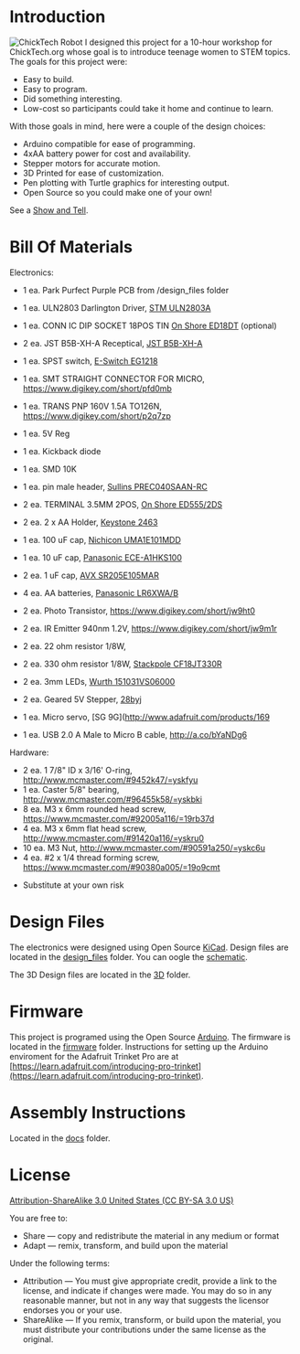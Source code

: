 Introduction
============

![ChickTech Robot](images/P1080362.JPG) 
I designed this project for a 10-hour workshop for ChickTech.org whose goal is to introduce teenage women to STEM topics. The goals for this project were:

- Easy to build.
- Easy to program.
- Did something interesting.
- Low-cost so participants could take it home and continue to learn.

With those goals in mind, here were a couple of the design choices:

- Arduino compatible for ease of programming.
- 4xAA battery power for cost and availability.
- Stepper motors for accurate motion.
- 3D Printed for ease of customization.
- Pen plotting with Turtle graphics for interesting output.
- Open Source so you could make one of your own!

See a [Show and Tell](https://youtu.be/j0FpB0iv0v0).


Bill Of Materials
=================

Electronics:

- 1 ea. Park Purfect Purple PCB from /design_files folder

- 1 ea. ULN2803 Darlington Driver, [STM ULN2803A](https://www.digikey.com/short/q728f3)
- 1 ea. CONN IC DIP SOCKET 18POS TIN [On Shore ED18DT](https://www.digikey.com/short/jd3rvh) (optional)
- 2 ea. JST B5B-XH-A Receptical, [JST B5B-XH-A](https://www.digikey.com/short/qcrr5m)
- 1 ea. SPST switch, [E-Switch EG1218](https://www.digikey.com/short/qcwd5b)
- 1 ea. SMT STRAIGHT CONNECTOR FOR MICRO, https://www.digikey.com/short/pfd0mb
- 1 ea. TRANS PNP 160V 1.5A TO126N, https://www.digikey.com/short/p2q7zp
- 1 ea. 5V Reg
- 1 ea. Kickback diode
- 1 ea. SMD 10K
- 1 ea. pin male header, [Sullins PREC040SAAN-RC](https://www.digikey.com/short/jzr38f)
- 2 ea. TERMINAL 3.5MM 2POS, [On Shore ED555/2DS](http://www.digikey.com/short/7zj1f4)
- 2 ea. 2 x AA Holder, [Keystone 2463](http://www.digikey.com/short/tz5bd1)
- 1 ea. 100 uF cap, [Nichicon UMA1E101MDD](https://www.digikey.com/short/jd3rdz)
- 1 ea. 10 uF cap, [Panasonic ECE-A1HKS100](http://www.digikey.com/short/7thwrt)
- 2 ea. 1 uF cap, [AVX SR205E105MAR](http://www.digikey.com/short/747wv0)
- 4 ea. AA batteries, [Panasonic LR6XWA/B](https://www.digikey.com/short/qcwdbb)
- 2 ea. Photo Transistor, https://www.digikey.com/short/jw9ht0
- 2 ea. IR Emitter 940nm 1.2V, https://www.digikey.com/short/jw9m1r
- 2 ea. 22 ohm resistor 1/8W, 
- 2 ea. 330 ohm resistor 1/8W, [Stackpole CF18JT330R](https://www.digikey.com/short/jzr35t)
- 2 ea. 3mm LEDs, [Wurth 151031VS06000](http://www.digikey.com/short/3335hz)
- 2 ea. Geared 5V Stepper, [28byj](http://a.co/hwCrUy4)
- 1 ea. Micro servo, [SG 9G](http://www.adafruit.com/products/169
- 1 ea. USB 2.0 A Male to Micro B cable, http://a.co/bYaNDg6

Hardware:

- 2 ea. 1 7/8" ID x 3/16' O-ring, http://www.mcmaster.com/#9452k47/=yskfyu
- 1 ea. Caster 5/8" bearing, http://www.mcmaster.com/#96455k58/=yskbki
- 8 ea. M3 x 6mm rounded head screw, https://www.mcmaster.com/#92005a116/=19rb37d
- 4 ea. M3 x 6mm flat head screw, http://www.mcmaster.com/#91420a116/=yskru0
- 10 ea. M3 Nut, http://www.mcmaster.com/#90591a250/=yskc6u
- 4 ea. #2 x 1/4 thread forming screw, https://www.mcmaster.com/#90380a005/=19o9cmt
   
* Substitute at your own risk


Design Files
============
The electronics were designed using Open Source [KiCad](http://kicad-pcb.org/). Design files are located in the [design_files](design_files/) folder.  You can oogle the [schematic](docs/Schematic.pdf).

The 3D Design files are located in the [3D](3D/) folder.

Firmware
========
This project is programed using the Open Source [Arduino](https://www.arduino.cc/). The firmware is located in the [firmware](firmware/) folder.  Instructions for setting up the Arduino enviroment for the Adafruit Trinket Pro are at [https://learn.adafruit.com/introducing-pro-trinket](https://learn.adafruit.com/introducing-pro-trinket).

Assembly Instructions
=====================
Located in the [docs](docs/) folder.

License
=======
[Attribution-ShareAlike 3.0 United States (CC BY-SA 3.0 US)](https://creativecommons.org/licenses/by-sa/3.0/us/)

You are free to:

- Share — copy and redistribute the material in any medium or format
- Adapt — remix, transform, and build upon the material

Under the following terms:

- Attribution — You must give appropriate credit, provide a link to the license, and indicate if changes were made. You may do so in any reasonable manner, but not in any way that suggests the licensor endorses you or your use.
- ShareAlike — If you remix, transform, or build upon the material, you must distribute your contributions under the same license as the original.
